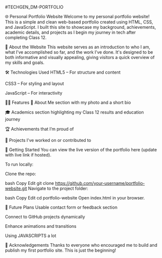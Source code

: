 #TECHGEN_DM-PORTFOLIO

🌐 Personal Portfolio Website
Welcome to my personal portfolio website! This is a simple and clean web-based portfolio created using HTML, CSS, and JavaScript. I built this site to showcase my background, achievements, academic details, and projects as I begin my journey in tech after completing Class 12.

📌 About the Website
This website serves as an introduction to who I am, what I’ve accomplished so far, and the work I’ve done. It's designed to be both informative and visually appealing, giving visitors a quick overview of my skills and goals.

🛠️ Technologies Used
HTML5 – For structure and content

CSS3 – For styling and layout

JavaScript – For interactivity

🧑‍💻 Features
👤 About Me section with my photo and a short bio

🎓 Academics section highlighting my Class 12 results and education journey

🏆 Achievements that I’m proud of

💼 Projects I've worked on or contributed to


🏁 Getting Started
You can view the live version of the portfolio here (update with live link if hosted).

To run locally:

Clone the repo:

bash
Copy
Edit
git clone https://github.com/your-username/portfolio-website.git
Navigate to the project folder:

bash
Copy
Edit
cd portfolio-website
Open index.html in your browser.


🚀 Future Plans
Usable contact form or feedback section

Connect to GitHub projects dynamically

Enhance animations and transitions

Using JAVASCRIPTS a lot

🙌 Acknowledgements
Thanks to everyone who encouraged me to build and publish my first portfolio site. This is just the beginning!

